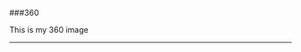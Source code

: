 ###360

This is my 360 image
<script src="//360.vizor.io/scripts/embed.js" data-vizorurl="https://360.vizor.io/embed/v/ooez" ></script>

***

